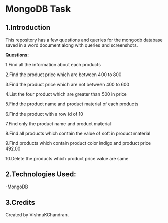 # MongoDB Task

## 1.Introduction

This repository has a few questions and queries for the mongodb database saved in a word document along with queries and screenshots.

**Questions:**

1.Find all the information about each products

2.Find the product price which are between 400 to 800

3.Find the product price which are not between 400 to 600

4.List the four product which are greater than 500 in price

5.Find the product name and product material of each products

6.Find the product with a row id of 10

7.Find only the product name and product material

8.Find all products which contain the value of soft in product material

9.Find products which contain product color indigo and product price 492.00

10.Delete the products which product price value are same

## 2.Technologies Used:

-MongoDB

## 3.Credits

Created by VishnuKChandran.
